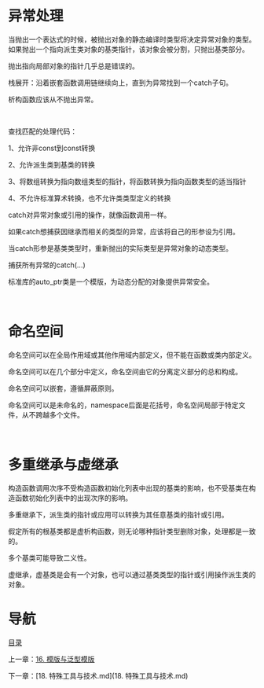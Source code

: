 # 异常处理

当抛出一个表达式的时候，被抛出对象的静态编译时类型将决定异常对象的类型。如果抛出一个指向派生类对象的基类指针，该对象会被分割，只抛出基类部分。

抛出指向局部对象的指针几乎总是错误的。

栈展开：沿着嵌套函数调用链继续向上，直到为异常找到一个catch子句。

析构函数应该从不抛出异常。

 

查找匹配的处理代码：

1、允许非const到const转换

2、允许派生类到基类的转换

3、将数组转换为指向数组类型的指针，将函数转换为指向函数类型的适当指针

4、不允许标准算术转换，也不允许类类型定义的转换

catch对异常对象或引用的操作，就像函数调用一样。

如果catch想捕获因继承而相关的类型的异常，应该将自己的形参设为引用。

当catch形参是基类类型时，重新抛出的实际类型是异常对象的动态类型。

捕获所有异常的catch(…)

标准库的auto_ptr类是一个模版，为动态分配的对象提供异常安全。

 

# 命名空间

命名空间可以在全局作用域或其他作用域内部定义，但不能在函数或类内部定义。

命名空间可以在几个部分中定义，命名空间由它的分离定义部分的总和构成。

命名空间可以嵌套，遵循屏蔽原则。

命名空间可以是未命名的，namespace后面是花括号，命名空间局部于特定文件，从不跨越多个文件。

 

# 多重继承与虚继承

构造函数调用次序不受构造函数初始化列表中出现的基类的影响，也不受基类在构造函数初始化列表中的出现次序的影响。

多重继承下，派生类的指针或应用可以转换为其任意基类的指针或引用。

假定所有的根基类都是虚析构函数，则无论哪种指针类型删除对象，处理都是一致的。

多个基类可能导致二义性。

虚继承，虚基类是会有一个对象，也可以通过基类类型的指针或引用操作派生类的对象。

# 导航

[目录](README.md)

上一章：[16. 模版与泛型模版](16. 模版与泛型模版.md)

下一章：[18. 特殊工具与技术.md](18. 特殊工具与技术.md)
